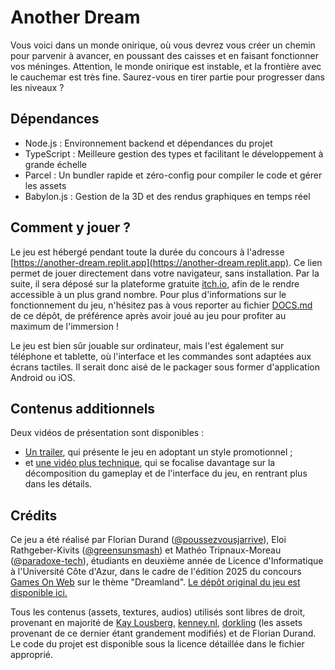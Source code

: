 # Another Dream

Vous voici dans un monde onirique, où vous devrez vous créer un chemin pour parvenir à avancer, en poussant des caisses et en faisant fonctionner vos méninges. Attention, le monde onirique est instable, et la frontière avec le cauchemar est très fine. Saurez-vous en tirer partie pour progresser dans les niveaux ?

## Dépendances

* Node.js : Environnement backend et dépendances du projet
* TypeScript : Meilleure gestion des types et facilitant le développement à grande échelle
* Parcel : Un bundler rapide et zéro-config pour compiler le code et gérer les assets
* Babylon.js : Gestion de la 3D et des rendus graphiques en temps réel

## Comment y jouer ?

Le jeu est hébergé pendant toute la durée du concours à l'adresse [https://another-dream.replit.app](https://another-dream.replit.app). Ce lien permet de jouer directement dans votre navigateur, sans installation. Par la suite, il sera déposé sur la plateforme gratuite [itch.io](https://itch.io), afin de le rendre accessible à un plus grand nombre. Pour plus d'informations sur le fonctionnement du jeu, n'hésitez pas à vous reporter au fichier [DOCS.md](https://github.com/paradoxe-tech/another-dream/blob/main/DOCS.md) de ce dépôt, de préférence après avoir joué au jeu pour profiter au maximum de l'immersion !

Le jeu est bien sûr jouable sur ordinateur, mais l'est également sur téléphone et tablette, où l'interface et les commandes sont adaptées aux écrans tactiles. Il serait donc aisé de le packager sous former d'application Android ou iOS.

## Contenus additionnels

Deux vidéos de présentation sont disponibles :
- [Un trailer](
https://another-dream.replit.app/trailer1), qui présente le jeu en adoptant un style promotionnel ;
- et [une vidéo plus technique](
https://another-dream.replit.app/trailer2), qui se focalise davantage sur la décomposition du gameplay et de l'interface du jeu, en rentrant plus dans les détails.

## Crédits 

Ce jeu a été réalisé par Florian Durand ([@poussezvousjarrive](https://github.com/poussezvousjarrive)), Eloi Rathgeber-Kivits ([@greensunsmash](https://github.com/greensunsmash)) et Mathéo Tripnaux-Moreau ([@paradoxe-tech](https://github.com/paradoxe-tech)), étudiants en deuxième année de Licence d'Informatique à l'Université Côte d'Azur, dans le cadre de l'édition 2025 du concours [Games On Web](https://github.com/gamesonweb) sur le thème "Dreamland". [Le dépôt original du jeu est disponible ici.](https://github.com/paradoxe-tech/another-dream)

Tous les contenus (assets, textures, audios) utilisés sont libres de droit, provenant en majorité de [Kay Lousberg](kaylousberg.com), [kenney.nl](kenney.nl), [dorkling](https://dorkling.itch.io/) (les assets provenant de ce dernier étant grandement modifiés) et de Florian Durand. Le code du projet est disponible sous la licence détaillée dans le fichier approprié.